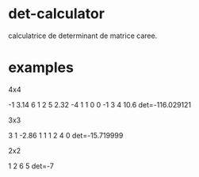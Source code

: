 # det-calculator
calculatrice de determinant de matrice caree.

# examples

4x4

-1 3.14 6 1
2 5 2.32 -4
1 1 0 0
-1 3 4 10.6
det=-116.029121

3x3

3 1 -2.86
1 1 1
2 4 0
det=-15.719999

2x2

1 2
6 5
det=-7
